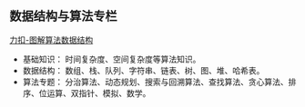 ## 数据结构与算法专栏
[力扣-图解算法数据结构](https://leetcode-cn.com/leetbook/read/illustration-of-algorithm/55187i/)
- 基础知识： 时间复杂度、空间复杂度等算法知识。
- 数据结构： 数组、栈、队列、字符串、链表、树、图、堆、哈希表。
- 算法专题： 分治算法、动态规划、搜索与回溯算法、查找算法、贪心算法、排序、位运算、双指针、模拟、数学。

